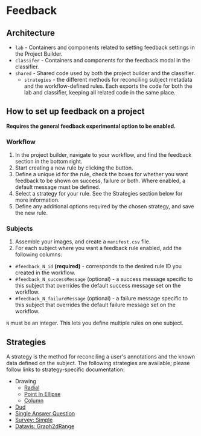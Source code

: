 # Feedback

## Architecture

- `lab` - Containers and components related to setting feedback settings in the Project Builder.
- `classifer` - Containers and components for the feedback modal in the classifier.
- `shared` - Shared code used by both the project builder and the classifier.
  - `strategies` - the different methods for reconciling subject metadata and the workflow-defined rules. Each exports the code for both the lab and classifier, keeping all related code in the same place.

## How to set up feedback on a project

**Requires the general feedback experimental option to be enabled.**

### Workflow

1. In the project builder, navigate to your workflow, and find the feedback section in the bottom right.
1. Start creating a new rule by clicking the button.
1. Define a unique id for the rule, check the boxes for whether you want feedback to be shown on success, failure or both. Where enabled, a default message must be defined.
1. Select a strategy for your rule. See the Strategies section below for more information.
1. Define any additional options required by the chosen strategy, and save the new rule.

### Subjects

1. Assemble your images, and create a `manifest.csv` file.
1. For each subject where you want a feedback rule enabled, add the following columns:

  - `#feedback_N_id` **(required)** - corresponds to the desired rule ID you created in the workflow.
  - `#feedback_N_successMessage` (optional) - a success message specific to this subject that overrides the default success message set on the workflow.
  - `#feedback_N_failureMessage` (optional) - a failure message specific to this subject that overrides the default failure message set on the workflow.

  `N` must be an integer. This lets you define multiple rules on one subject.

## Strategies

A strategy is the method for reconciling a user's annotations and the known data defined on the subject. The following strategies are available; please follow links to strategy-specific documentation:

- Drawing
    - [Radial](shared/strategies/drawing/radial/README.md)
    - [Point In Ellipse](shared/strategies/drawing/pointInEllipse/README.md)
    - [Column](shared/strategies/drawing/column/README.md)
- [Dud](shared/strategies/dud/README.md)
- [Single Answer Question](shared/strategies/single-answer-question/README.md)
- [Survey: Simple](shared/strategies/survey/simple/README.md)
- [Datavis: Graph2dRange](shared/strategies/datavis/graph2drange/README.md)
